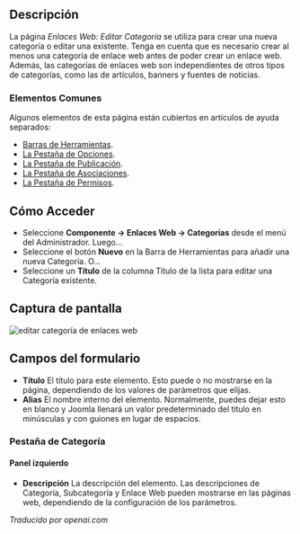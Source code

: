 <!-- Filename: Help4.x:Components_Weblinks_Categories_Edit  / Display title: Liens Web : Modifier la catégorie -->

## Descripción

La página *Enlaces Web: Editar Categoría* se utiliza para crear una nueva categoría o editar una existente. Tenga en cuenta que es necesario crear al menos una categoría de enlace web antes de poder crear un enlace web. Además, las categorías de enlaces web son independientes de otros tipos de categorías, como las de artículos, banners y fuentes de noticias.

### Elementos Comunes

Algunos elementos de esta página están cubiertos en artículos de ayuda separados:

* [Barras de Herramientas](jdocmanual?article=help/common-elements/toolbars).
* [La Pestaña de Opciones](jdocmanual?article=help/common-elements/edit-category-options).
* [La Pestaña de Publicación](jdocmanual?article=help/common-elements/edit-publishing).
* [La Pestaña de Asociaciones](jdocmanual?article=help/common-elements/edit-associations).
* [La Pestaña de Permisos](jdocmanual?article=help/common-elements/edit-permissions).

## Cómo Acceder

- Seleccione **Componente → Enlaces Web → Categorías** desde el
  menú del Administrador. Luego...
- Seleccione el botón **Nuevo** en la Barra de Herramientas para añadir una nueva Categoría. O...
- Seleccione un **Título** de la columna Título de la lista para editar una Categoría existente.

## Captura de pantalla

![editar categoría de enlaces web](../../../es/images/weblinks/web-links-edit-category-category-tab.png)

## Campos del formulario

- **Título** El título para este elemento. Esto puede o no mostrarse en la
  página, dependiendo de los valores de parámetros que elijas.
- **Alias** El nombre interno del elemento. Normalmente, puedes dejar esto
  en blanco y Joomla llenará un valor predeterminado del título en minúsculas y
  con guiones en lugar de espacios.

### Pestaña de Categoría

#### Panel izquierdo

- **Descripción** La descripción del elemento. Las descripciones de Categoría, Subcategoría y Enlace Web pueden mostrarse en las páginas web, dependiendo de la configuración de los parámetros.

*Traducido por openai.com*

